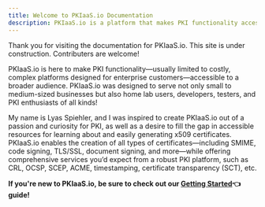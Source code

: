 ```yaml
---
title: Welcome to PKIaaS.io Documentation
description: PKIaaS.io is a platform that makes PKI functionality accessible to everyone. Learn how to create a certificate authority, issue certificates, and more with our comprehensive documentation.
---
```

Thank you for visiting the documentation for PKIaaS.io. This site is under construction. Contributers are welcome!

PKIaaS.io is here to make PKI functionality—usually limited to costly, complex platforms designed for enterprise customers—accessible to a broader audience. PKIaaS.io was designed to serve not only small to medium-sized businesses but also home lab users, developers, testers, and PKI enthusiasts of all kinds!

My name is Lyas Spiehler, and I was inspired to create PKIaaS.io out of a passion and curiosity for PKI, as well as a desire to fill the gap in accessible resources for learning about and easily generating x509 certificates. PKIaaS.io enables the creation of all types of certificates—including SMIME, code signing, TLS/SSL, document signing, and more—while offering comprehensive services you’d expect from a robust PKI platform, such as CRL, OCSP, SCEP, ACME, timestamping, certificate transparency (SCT), etc.

**If you're new to PKIaaS.io, be sure to check out our [Getting Started](getting-started.md)👈 guide!**
<!-- ## Commands

* `mkdocs new [dir-name]` - Create a new project.
* `mkdocs serve` - Start the live-reloading docs server.
* `mkdocs build` - Build the documentation site.
* `mkdocs -h` - Print help message and exit.

## Project layout

    mkdocs.yml    # The configuration file.
    docs/
        index.md  # The documentation homepage.
        ...       # Other markdown pages, images and other files. -->
